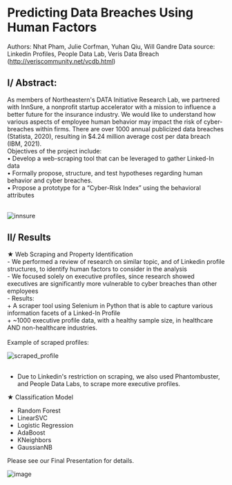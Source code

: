 # Predicting Data Breaches Using Human Factors
Authors: Nhat Pham, Julie Corfman, Yuhan Qiu, Will Gandre
Data source: Linkedin Profiles, People Data Lab, Veris Data Breach (http://veriscommunity.net/vcdb.html)

<h2>I/ Abstract: </h2>
As members of Northeastern's DATA Initiative Research Lab, we partnered with InnSure, a nonprofit startup accelerator with a mission to influence a better future for the insurance industry. We would like to understand how various aspects of employee human behavior may impact the risk of cyber-breaches within firms. There are over 1000 annual publicized data breaches (Statista, 2020), resulting in $4.24 million average cost per data breach (IBM, 2021).
<br />
Objectives of the project include:<br />
• Develop a web-scraping tool that can be leveraged to gather Linked-In data <br />
• Formally propose, structure, and test hypotheses regarding human behavior and cyber 
breaches. <br />
• Propose a prototype for a “Cyber-Risk Index” using the behavioral attributes <br />
<br />

![innsure](https://user-images.githubusercontent.com/87089936/196846695-f05afbed-f330-4b84-82d5-b85d2c399752.PNG)<br />

<h2>II/ Results</h2>
★ Web Scraping and Property Identification <br />
- We performed a review of research on similar topic, and of Linkedin profile structures, to identify human factors to consider in the analysis<br />
- We focused solely on executive profiles, since research showed executives are significantly more vulnerable to cyber breaches than other employees<br />
- Results:<br />
+ A scraper tool using Selenium in Python that is able to capture various information facets of a Linked-In Profile<br />
+ ~1000 executive profile data, with a healthy sample size, in healthcare AND non-healthcare industries. <br />
<br />
Example of scraped profiles:<br />

![scraped_profile](https://user-images.githubusercontent.com/87089936/196847029-8bf9742f-960f-4516-a06f-4f4c7eaa80ac.PNG)<br />
<br />

+ Due to Linkedin's restriction on scraping, we also used Phantombuster, and People Data Labs, to scrape more executive profiles.



★	Classification Model <br />
- Random Forest<br />
- LinearSVC<br />
- Logistic Regression<br />
- AdaBoost <br />
- KNeighbors<br />
- GaussianNB<br />

Please see our Final Presentation for details.<br />

![image](https://user-images.githubusercontent.com/87089936/196848172-0faaf7b5-27ed-4226-b97d-0e8bec0f9165.png)

 
